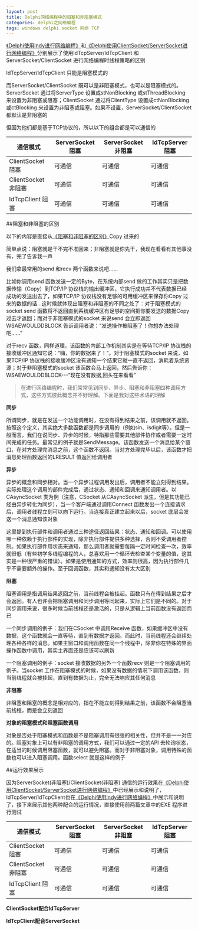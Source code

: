 ```yaml
---
layout: post
title: Delphi网络编程中的阻塞和非阻塞模式
categories: delphi之网络编程
tags: windows delphi socket 网络 TCP
---
```


[《Delphi使用Indy进行网络编程》](http://www.xumenger.com/windows-delphi-socket-20160920/)和[《Delphi使用ClientSocket/ServerSocket进行网络编程》](http://www.xumenger.com/windows-delphi-socket-20161010/)分别展示了使用IdTcpServer/IdTcpClient 和ServerSocket/ClientSocket 进行网络编程时线程策略的区别

IdTcpServer/IdTcpClient 只能是阻塞模式的

而ServerSocket/ClientSocket 既可以是非阻塞模式，也可以是阻塞模式的。ServerSocket 通过将ServerType 设置成stNonBlocking 或stThreadBlocking 来设置为非阻塞或阻塞；ClientSocket 通过将ClientType 设置成ctNonBlocking 或ctBlocking 来设置为非阻塞或阻塞。如果不设置，ServerSocket/ClientSocket 都默认是非阻塞的

但因为他们都是基于TCP协议的，所以以下的组合都是可以通信的

   通信模式         | ServerSocket 阻塞 | ServerSocket 非阻塞   | IdTcpServer 阻塞  
----------------    | ------------------| --------------------- |---------------------
ClientSocket 阻塞   | 可通信  			| 可通信				| 可通信	
ClientSocket 非阻塞 | 可通信   			| 可通信				| 可通信	
IdTcpClient 阻塞    | 可通信  			| 可通信				| 可通信	

##阻塞和非阻塞的区别

以下的内容是直接从[《阻塞和非阻塞的区别》](http://www.cnblogs.com/orez88/articles/2513460.html)Copy 过来的

简单点说：阻塞就是干不完不准回来；非阻塞就是你先干，我现在看看有其他事没有，完了告诉我一声

我们拿最常用的send 和recv 两个函数来说吧......

比如你调用send 函数发送一定的Byte，在系统内部send 做的工作其实只是把数据传输（Copy）到TCP/IP 协议栈的输出缓冲区，它执行成功并不代表数据已经成功的发送出去了，如果TCP/IP 协议栈没有足够的可用缓冲区来保存你Copy 过来的数据的话...这时候就体现出阻塞和非阻塞的不同之处了：对于阻塞模式的socket send 函数将不返回直到系统缓冲区有足够的空间把你要发送的数据Copy 过去才返回；而对于非阻塞模式的socket 来说send 会立即返回WSAEWOULDDBLOCK 告诉调用者说：“发送操作被阻塞了！你想办法处理吧......”

对于recv 函数，同样道理，该函数的内部工作机制其实是在等待TCP/IP 协议栈的接收缓冲区通知它说：“嗨，你的数据来了！”。对于阻塞模式的socket 来说，如果TCP/IP 协议栈的接收缓冲区没有通知一个结果它就一直不返回，消耗着系统资源；对于非阻塞模式的socket 该函数会马上返回，然后告诉你：WSAEWOULDDBLOCK---“现在没有数据,回头在来看看”

>在进行网络编程时，我们常常见到同步、异步、阻塞和非阻塞四种调用方式，这些方式彼此概念并不好理解。下面是我对这些术语的理解

**同步**

所谓同步，就是在发送一个功能调用时，在没有得到结果之前，该调用就不返回。按照这个定义，其实绝大多数函数都是同步调用的（例如sin、isdigit等）。但是一般而言，我们在说同步、异步的时候，特指那些需要其他部件协作或者需要一定时间完成的任务。最常见的例子就是SendMessage。该函数发送一个消息给某个窗口，在对方处理完消息之前，这个函数不返回。当对方处理完毕以后，该函数才把消息处理函数返回的LRESULT 值返回给调用者

**异步**

异步的概念和同步相对。当一个异步过程调用发出后，调用者不能立刻得到结果。实际处理这个调用的部件完成后，通过状态、通知和回调来通知调用者。以CAsyncSocket 类为例（注意，CSocket 从CAsyncSocket 派生，但是其功能已经由异步转化为同步），当一个客户端通过调用Connect 函数发出一个连接请求后，调用者线程立刻可以向下运行。当连接真正建立起来以后，socket 底层会发送一个消息通知该对象

这里提到执行部件和调用者通过三种途径返回结果：状态、通知和回调。可以使用哪一种依赖于执行部件的实现，除非执行部件提供多种选择，否则不受调用者控制。如果执行部件用状态来通知，那么调用者就需要每隔一定时间检查一次，效率就很低（有些初学多线程编程的人，总喜欢用一个循环去检查某个变量的值，这其实是一种很严重的错误）。如果是使用通知的方式，效率则很高，因为执行部件几乎不需要额外的操作。至于回调函数，其实和通知没有太大区别

**阻塞**

阻塞调用是指调用结果返回之前，当前线程会被挂起。函数只有在得到结果之后才会返回。有人也许会把阻塞调用和同步调用等同起来，实际上它们是不同的。对于同步调用来说，很多时候当前线程还是激活的，只是从逻辑上当前函数没有返回而已

一个同步调用的例子：我们在CSocket 中调用Receive 函数，如果缓冲区中没有数据，这个函数就会一直等待，直到有数据才返回。而此时，当前线程还会继续处理各种各样的消息。如果主窗口和调用函数在同一个线程中，除非你在特殊的界面操作函数中调用，其实主界面还是应该可以刷新

一个阻塞调用的例子：socket 接收数据的另外一个函数recv 则是一个阻塞调用的例子。当socket 工作在阻塞模式的时候，如果没有数据的情况下调用该函数，则当前线程就会被挂起，直到有数据为止，完全无法响应其任何消息

**非阻塞**

非阻塞和阻塞的概念是相对应的，指在不能立刻得到结果之前，该函数不会阻塞当前线程，而是会立刻返回

**对象的阻塞模式和阻塞函数调用**

对象是否处于阻塞模式和函数是不是阻塞调用有很强的相关性，但并不是一一对应的。阻塞对象上可以有非阻塞的调用方式，我们可以通过一定的API 去轮询状态，在适当的时候调用阻塞函数，就可以避免阻塞。而对于非阻塞对象，调用特殊的函数也可以进入阻塞调用。函数select 就是这样的例子

##运行效果展示

因为ServerSocket(非阻塞)/ClientSocket(非阻塞) 通信的运行效果在[《Delphi使用ClientSocket/ServerSocket进行网络编程》](http://www.xumenger.com/windows-delphi-socket-20161010/)中已经展示和说明了，IdTcpServer/IdTcpClient也在[《Delphi使用Indy进行网络编程》](http://www.xumenger.com/windows-delphi-socket-20160920/)中展示和说明了，接下来展示其他两种配合的运行情况，直接使用前两篇文章中的EXE 程序进行测试

   通信模式         | ServerSocket 阻塞 | ServerSocket 非阻塞   | IdTcpServer 阻塞  
------------------- | ------------------| --------------------- |---------------------
ClientSocket 阻塞   |  可通信  			| 可通信				| 可通信
ClientSocket 非阻塞 |  可通信   		| 可通信				| 可通信
IdTcpClient 阻塞    |  可通信  			| 可通信				| 可通信

**ClientSocket配合IdTcpServer**



**IdTcpClient配合ServerSocket**

